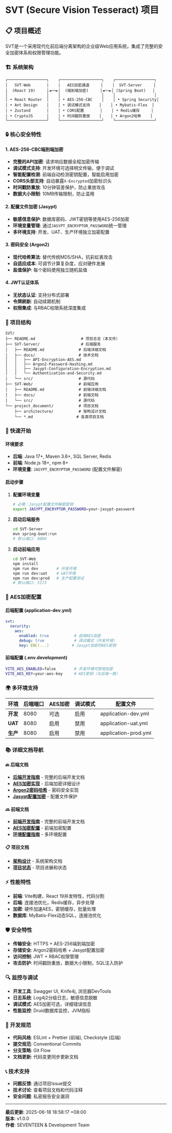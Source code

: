 # SVT (Secure Vision Tesseract) 项目

## 📋 项目概述

SVT是一个采用现代化前后端分离架构的企业级Web应用系统，集成了完整的安全加密体系和权限管理功能。

### 🏗️ 系统架构

```
┌─────────────────┐    ┌──────────────────┐    ┌─────────────────┐
│   SVT-Web       │    │   AES加密通道     │    │  SVT-Server     │
│  (React 19)     │◄──►│  (端到端加密)     │◄──►│ (Spring Boot)   │
│                 │    │                  │    │                 │
│ • React Router  │    │ • AES-256-CBC    │    │ • Spring Security│
│ • Ant Design    │    │ • 调试模式支持    │    │ • Mybatis-Flex  │
│ • Zustand       │    │ • CORS配置       │    │ • Redis缓存     │
│ • CryptoJS      │    │ • 时间戳防重放    │    │ • Argon2哈希    │
└─────────────────┘    └──────────────────┘    └─────────────────┘
```

### 🔒 核心安全特性

#### 1. AES-256-CBC端到端加密
- **完整的API加密**: 请求响应数据全程加密传输
- **调试模式支持**: 开发环境可选择明文传输，便于调试
- **智能配置检测**: 前端自动检测密钥配置，智能启用加密
- **CORS头部支持**: 自动暴露`X-Encrypted`加密标识头
- **时间戳防重放**: 10分钟容差保护，防止重放攻击
- **数据大小限制**: 10MB传输限制，防止滥用

#### 2. 配置文件加密 (Jasypt)
- **敏感信息保护**: 数据库密码、JWT密钥等使用AES-256加密
- **环境变量管理**: 通过`JASYPT_ENCRYPTOR_PASSWORD`统一管理
- **多环境支持**: 开发、UAT、生产环境独立加密配置

#### 3. 密码安全 (Argon2)
- **现代哈希算法**: 替代传统MD5/SHA，抗彩虹表攻击
- **自适应成本**: 可调节计算复杂度，应对硬件发展
- **盐值保护**: 每个密码使用独立随机盐值

#### 4. JWT认证体系
- **无状态认证**: 支持分布式部署
- **令牌刷新**: 自动续期机制
- **权限集成**: 与RBAC权限系统深度集成

### 📁 项目结构

```
SVT/
├── README.md                    # 项目总览（本文件）
├── SVT-Server/                  # 后端服务
│   ├── README.md               # 后端详细文档
│   ├── docs/                   # 技术文档
│   │   ├── API-Encryption-AES.md
│   │   ├── Argon2-Password-Hashing.md
│   │   ├── Jasypt-Configuration-Encryption.md
│   │   └── Authentication-and-Security.md
│   └── src/                    # 源代码
├── SVT-Web/                    # 前端应用
│   ├── README.md               # 前端详细文档
│   ├── docs/                   # 前端文档
│   └── src/                    # 源代码
└── project_document/           # 项目文档
    ├── architecture/           # 架构设计文档
    └── *.md                   # 各类项目文档
```

### 🚀 快速开始

#### 环境要求
- **后端**: Java 17+, Maven 3.6+, SQL Server, Redis
- **前端**: Node.js 18+, npm 8+
- **环境变量**: `JASYPT_ENCRYPTOR_PASSWORD` (配置文件解密)

#### 启动步骤

1. **配置环境变量**
   ```bash
   # 必需：Jasypt配置文件解密密钥
   export JASYPT_ENCRYPTOR_PASSWORD=your-jasypt-password
   ```

2. **启动后端服务**
   ```bash
   cd SVT-Server
   mvn spring-boot:run
   # 默认端口: 8080
   ```

3. **启动前端应用**
   ```bash
   cd SVT-Web
   npm install
   npm run dev        # 开发环境
   npm run dev:uat    # UAT环境
   npm run dev:prod   # 生产配置测试
   # 默认端口: 5173
   ```

### 🔧 AES加密配置

#### 后端配置 (application-dev.yml)
```yaml
svt:
  security:
    aes:
      enabled: true           # 启用AES加密
      debug: true             # 调试模式（开发环境）
      key: ENC(...)          # Jasypt加密的AES密钥
```

#### 前端配置 (.env.development)
```bash
VITE_AES_ENABLED=false        # 开发环境可禁用加密
VITE_AES_KEY=your-aes-key     # AES密钥（与后端一致）
```

### 🌍 多环境支持

| 环境 | 后端端口 | AES加密 | 调试模式 | 配置文件 |
|------|----------|---------|----------|----------|
| **开发** | 8080 | 可选 | 启用 | application-dev.yml |
| **UAT** | 8080 | 启用 | 禁用 | application-uat.yml |
| **生产** | 8080 | 启用 | 禁用 | application-prod.yml |

### 📚 详细文档导航

#### 🔙 后端文档
- **[后端开发指南](./SVT-Server/README.md)** - 完整的后端开发文档
- **[AES加密实现](./SVT-Server/docs/API-Encryption-AES.md)** - 后端加密详细设计
- **[Argon2密码哈希](./SVT-Server/docs/Argon2-Password-Hashing.md)** - 密码安全实现
- **[Jasypt配置加密](./SVT-Server/docs/Jasypt-Configuration-Encryption.md)** - 配置文件保护

#### 🔜 前端文档
- **[前端开发指南](./SVT-Web/README.md)** - 完整的前端开发文档
- **[AES加密配置](./SVT-Web/docs/AES加密配置说明.md)** - 前端加密配置
- **[环境配置指南](./SVT-Web/docs/环境配置快速指南.md)** - 多环境配置

#### 📋 项目文档
- **[架构设计](./project_document/architecture/)** - 系统架构文档
- **[项目状态](./project_document/)** - 项目进展和状态

### ⚡ 性能特性

- **前端**: Vite构建，React 19并发特性，代码分割
- **后端**: 连接池优化，Redis缓存，异步处理
- **加密**: 硬件加速AES，密钥缓存，批量处理
- **数据库**: MyBatis-Flex动态SQL，连接池优化

### 🛡️ 安全特性

- **传输安全**: HTTPS + AES-256端到端加密
- **存储安全**: Argon2密码哈希 + Jasypt配置加密
- **访问控制**: JWT + RBAC权限管理
- **攻击防护**: 时间戳防重放，数据大小限制，SQL注入防护

### 🔍 监控与调试

- **开发工具**: Swagger UI, Knife4j, 浏览器DevTools
- **日志系统**: Log4j2分级日志，敏感信息脱敏
- **调试模式**: AES加密可选，详细错误信息
- **性能监控**: Druid数据库监控，JVM指标

### 🤝 开发规范

- **代码风格**: ESLint + Prettier (前端), Checkstyle (后端)
- **提交规范**: Conventional Commits
- **分支策略**: Git Flow
- **文档更新**: 代码变更同步更新文档

### 📞 技术支持

- **问题反馈**: 通过项目Issue提交
- **技术讨论**: 查看项目文档和代码注释
- **安全问题**: 私密报告安全漏洞

---

**最后更新**: 2025-06-18 18:58:17 +08:00  
**版本**: v1.0.0  
**作者**: SEVENTEEN & Development Team 